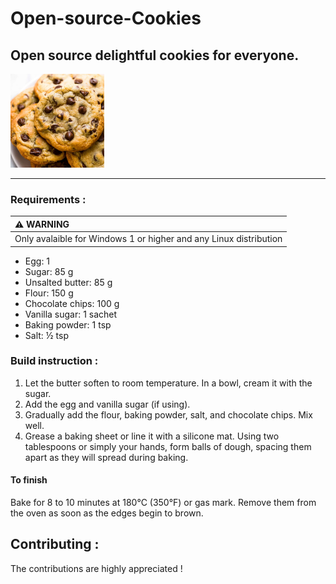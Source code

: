 # Open-source-Cookies
Open source delightful cookies for everyone.
---

<img src="cookies.jpeg" height="150"/>

---
### Requirements :
| :warning: WARNING          |
|:---------------------------|
| Only avalaible for Windows 1 or higher and any Linux distribution |

* Egg: 1
* Sugar: 85 g
* Unsalted butter: 85 g
* Flour: 150 g
* Chocolate chips: 100 g
* Vanilla sugar: 1 sachet
* Baking powder: 1 tsp
* Salt: ½ tsp


### Build instruction :
1. Let the butter soften to room temperature. In a bowl, cream it with the sugar.
2. Add the egg and vanilla sugar (if using).
3. Gradually add the flour, baking powder, salt, and chocolate chips. Mix well.
4. Grease a baking sheet or line it with a silicone mat. Using two tablespoons or simply your hands, form balls of dough, spacing them apart as they will spread during baking.

#### To finish
Bake for 8 to 10 minutes at 180°C (350°F) or gas mark.
Remove them from the oven as soon as the edges begin to brown.

## Contributing :
The contributions are highly appreciated !
